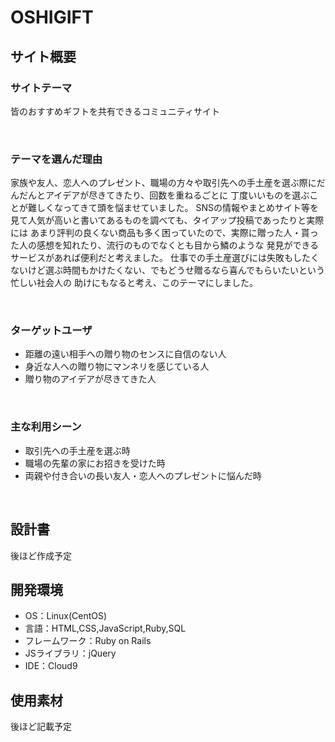 # OSHIGIFT

## サイト概要
### サイトテーマ
皆のおすすめギフトを共有できるコミュニティサイト

​
### テーマを選んだ理由
家族や友人、恋人へのプレゼント、職場の方々や取引先への手土産を選ぶ際にだんだんとアイデアが尽きてきたり、回数を重ねるごとに
丁度いいものを選ぶことが難しくなってきて頭を悩ませていました。
SNSの情報やまとめサイト等を見て人気が高いと書いてあるものを調べても、タイアップ投稿であったりと実際には
あまり評判の良くない商品も多く困っていたので、実際に贈った人・貰った人の感想を知れたり、流行のものでなくとも目から鱗のような
発見ができるサービスがあれば便利だと考えました。
仕事での手土産選びには失敗もしたくないけど選ぶ時間もかけたくない、でもどうせ贈るなら喜んでもらいたいという忙しい社会人の
助けにもなると考え、このテーマにしました。

​
### ターゲットユーザ
* 距離の遠い相手への贈り物のセンスに自信のない人
* 身近な人への贈り物にマンネリを感じている人
* 贈り物のアイデアが尽きてきた人

​
### 主な利用シーン
* 取引先への手土産を選ぶ時
* 職場の先輩の家にお招きを受けた時
* 両親や付き合いの長い友人・恋人へのプレゼントに悩んだ時

​
## 設計書
後ほど作成予定
​
## 開発環境
- OS：Linux(CentOS)
- 言語：HTML,CSS,JavaScript,Ruby,SQL
- フレームワーク：Ruby on Rails
- JSライブラリ：jQuery
- IDE：Cloud9
​
## 使用素材
後ほど記載予定